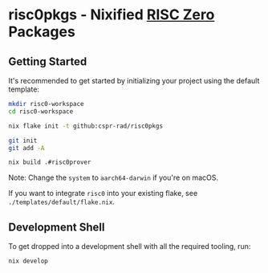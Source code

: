 # risc0pkgs - Nixified [RISC Zero](https://www.risczero.com/) Packages

## Getting Started

It's recommended to get started by initializing your project using the default template:

```sh
mkdir risc0-workspace
cd risc0-workspace

nix flake init -t github:cspr-rad/risc0pkgs

git init
git add -A

nix build .#risc0prover
```

Note: Change the `system` to `aarch64-darwin` if you're on macOS.

If you want to integrate `risc0` into your existing flake, see `./templates/default/flake.nix`.

## Development Shell

To get dropped into a development shell with all the required tooling, run:

```sh
nix develop
```
